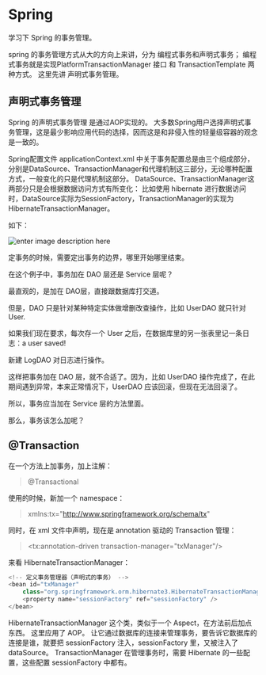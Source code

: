 # Spring

学习下 Spring 的事务管理。

spring 的事务管理方式从大的方向上来讲，分为 编程式事务和声明式事务；
编程式事务就是实现PlatformTransactionManager 接口 和 TransactionTemplate 两种方式。
这里先讲 声明式事务管理。

## 声明式事务管理

Spring 的声明式事务管理 是通过AOP实现的。
大多数Spring用户选择声明式事务管理，这是最少影响应用代码的选择，因而这是和非侵入性的轻量级容器的观念是一致的。

Spring配置文件 applicationContext.xml 中关于事务配置总是由三个组成部分，分别是DataSource、TransactionManager和代理机制这三部分，无论哪种配置方式，一般变化的只是代理机制这部分。
DataSource、TransactionManager这两部分只是会根据数据访问方式有所变化：
比如使用 hibernate 进行数据访问时，DataSource实际为SessionFactory，TransactionManager的实现为 HibernateTransactionManager。

如下：

![enter image description here](http://oimbmvqt3.bkt.clouddn.com/%E4%BA%8B%E5%8A%A1%E7%AE%A1%E7%90%86.PNG)

定事务的时候，需要定出事务的边界，哪里开始哪里结束。

在这个例子中，事务加在 DAO 层还是 Service 层呢？

最直观的，是加在 DAO层，直接跟数据库打交道。

但是，DAO 只是针对某种特定实体做增删改查操作，比如 UserDAO 就只针对 User.

如果我们现在要求，每次存一个 User 之后，在数据库里的另一张表里记一条日志：a user saved! 

新建 LogDAO 对日志进行操作。

这样把事务加在 DAO 层，就不合适了。因为，比如 UserDAO 操作完成了，在此期间遇到异常，本来正常情况下，UserDAO 应该回滚，但现在无法回滚了。

所以，事务应当加在 Service 层的方法里面。

那么，事务该怎么加呢？

## @Transaction

在一个方法上加事务，加上注解：

>@Transactional

使用的时候，新加一个 namespace：

>xmlns:tx="http://www.springframework.org/schema/tx"

同时，在 xml 文件中声明，现在是 annotation 驱动的 Transaction 管理：

><tx:annotation-driven transaction-manager="txManager"/>

来看 HibernateTransactionManager：

```java
<!-- 定义事务管理器（声明式的事务） -->
<bean id="txManager"
	class="org.springframework.orm.hibernate3.HibernateTransactionManager">
	<property name="sessionFactory" ref="sessionFactory" />
</bean>
```
HibernateTransactionManager 这个类，类似于一个 Aspect，在方法前后加点东西。 这里应用了 AOP。
让它通过数据库的连接来管理事务，要告诉它数据库的连接是谁，就要把 sessionFactory 注入，sessionFactory 里，又被注入了 dataSource。
TransactionManager 在管理事务时，需要 Hibernate 的一些配置，这些配置 sessionFactory 中都有。


